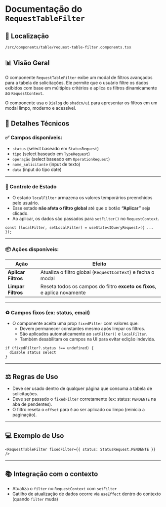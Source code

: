 # Documentação do `RequestTableFilter`

## 📁 Localização
`/src/components/table/request-table-filter.components.tsx`

## 📊 Visão Geral

O componente `RequestTableFilter` exibe um modal de filtros avançados para a tabela de solicitações. Ele permite que o usuário filtre os dados exibidos com base em múltiplos critérios e aplica os filtros dinamicamente ao `RequestContext`.

O componente usa o `Dialog` do `shadcn/ui` para apresentar os filtros em um modal limpo, moderno e acessível.

## 🔎 Detalhes Técnicos

### ✅ Campos disponíveis:
- `status` (select baseado em `StatusRequest`)
- `tipo` (select baseado em `TypeRequest`)
- `operação` (select baseado em `OperationRequest`)
- `nome_solicitante` (input de texto)
- `data` (input do tipo date)

---

### 🧠 Controle de Estado

- O estado `localFilter` armazena os valores temporários preenchidos pelo usuário.
- Esse estado **não afeta o filtro global** até que o botão **“Aplicar”** seja clicado.
- Ao aplicar, os dados são passados para `setFilter()` no `RequestContext`.

```tsx
const [localFilter, setLocalFilter] = useState<IQueryRequest>({ ... });
```

---

### 📦 Ações disponíveis:

| Ação                | Efeito                                                                   |
| ------------------- | ------------------------------------------------------------------------ |
| **Aplicar Filtros** | Atualiza o filtro global (`RequestContext`) e fecha o modal              |
| **Limpar Filtros**  | Reseta todos os campos do filtro **exceto os fixos**, e aplica novamente |

---

### ♻️ Campos fixos (ex: status, email)

- O componente aceita uma prop `fixedFilter` com valores que:
  - Devem permanecer constantes mesmo após limpar os filtros.
  - São aplicados automaticamente ao `setFilter()` e `localFilter`.
  - Também desabilitam os campos na UI para evitar edição indevida.

```tsx
if (fixedFilter?.status !== undefined) {
  disable status select
}
```

---

## ⚖️ Regras de Uso

- Deve ser usado dentro de qualquer página que consuma a tabela de solicitações.
- Deve ser passado o `fixedFilter` corretamente (ex: status: `PENDENTE` na aba de pendentes).
- O filtro reseta o `offset` para `0` ao ser aplicado ou limpo (reinicia a paginação).

---

## 💻 Exemplo de Uso

```tsx
<RequestTableFilter fixedFilter={{ status: StatusRequest.PENDENTE }} />
```

---

## 📚 Integração com o contexto

- Atualiza o `filter` no `RequestContext` com `setFilter`
- Gatilho de atualização de dados ocorre via `useEffect` dentro do contexto (quando `filter` muda)




